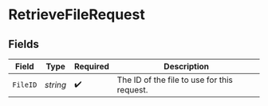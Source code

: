 # RetrieveFileRequest


## Fields

| Field                                       | Type                                        | Required                                    | Description                                 |
| ------------------------------------------- | ------------------------------------------- | ------------------------------------------- | ------------------------------------------- |
| `FileID`                                    | *string*                                    | :heavy_check_mark:                          | The ID of the file to use for this request. |